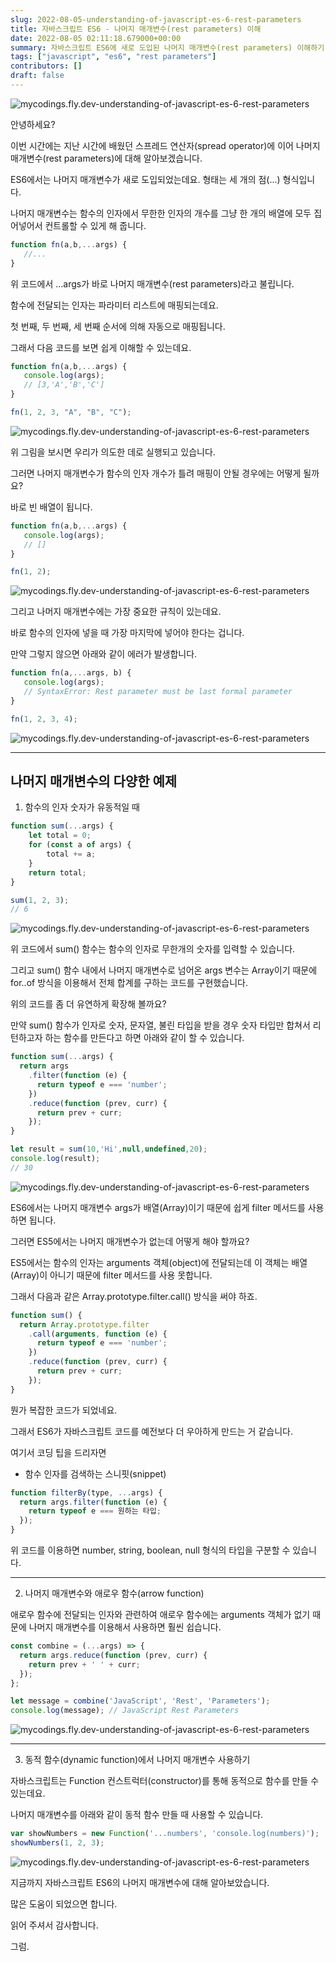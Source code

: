 ```yaml
---
slug: 2022-08-05-understanding-of-javascript-es-6-rest-parameters
title: 자바스크립트 ES6 - 나머지 매개변수(rest parameters) 이해
date: 2022-08-05 02:11:18.679000+00:00
summary: 자바스크립트 ES6에 새로 도입된 나머지 매개변수(rest parameters) 이해하기
tags: ["javascript", "es6", "rest parameters"]
contributors: []
draft: false
---
```


![mycodings.fly.dev-understanding-of-javascript-es-6-rest-parameters](https://blogger.googleusercontent.com/img/a/AVvXsEgJaHZo3k4PSGs020LUbWkfxq-RFDJVUoQl2yrYffa32IAUGc79ltM2BMsVgr-wwuFhoKYyF9yHKFwaZ-z2U8K0N4dG-Cc_ekp-wI7vAIASM_JdtLsTlhkot0VdupLEvhWWvuZti1exHE1QqydXNdP6oxkWN9dDfkkQFUlBXEo0nl-czjwTD7SmQ4L3=s16000)

안녕하세요?

이번 시간에는 지난 시간에 배웠던 스프레드 연산자(spread operator)에 이어 나머지 매개변수(rest parameters)에 대해 알아보겠습니다.

ES6에서는 나머지 매개변수가 새로 도입되었는데요.
형태는 세 개의 점(...) 형식입니다.

나머지 매개변수는 함수의 인자에서 무한한 인자의 개수를 그냥 한 개의 배열에 모두 집어넣어서 컨트롤할 수 있게 해 줍니다.

```js
function fn(a,b,...args) {
   //...
}
```

위 코드에서 ...args가 바로 나머지 매개변수(rest parameters)라고 불립니다.

함수에 전달되는 인자는 파라미터 리스트에 매핑되는데요.

첫 번째, 두 번째, 세 번째 순서에 의해 자동으로 매핑됩니다.

그래서 다음 코드를 보면 쉽게 이해할 수 있는데요.

```js
function fn(a,b,...args) {
   console.log(args);
   // [3,'A','B','C']
}

fn(1, 2, 3, "A", "B", "C");
```

![mycodings.fly.dev-understanding-of-javascript-es-6-rest-parameters](https://blogger.googleusercontent.com/img/a/AVvXsEiWhgpVLExHrJ1Ph0-gXZLuviLAviMT2SWldQtOxvI0Xpu5j44nDukT4skYdfr-xEnvCtL9MlawunlP3YxH2AccDMn-8LA0GCk_F9qHxkncSaC2TwLiB5LmuN4xD1TecmHI0NcQqwyJt8--zchgPPuPzk_hDTAATQOnzDb4Cn_ZWrdKkApP7RlouJXV=s16000)

위 그림을 보시면 우리가 의도한 데로 실행되고 있습니다.

그러면 나머지 매개변수가 함수의 인자 개수가 틀려 매핑이 안될 경우에는 어떻게 될까요?

바로 빈 배열이 됩니다.

```js
function fn(a,b,...args) {
   console.log(args);
   // []
}

fn(1, 2);
```

![mycodings.fly.dev-understanding-of-javascript-es-6-rest-parameters](https://blogger.googleusercontent.com/img/a/AVvXsEjD35fRqmw-zdHXZ6GIjN2-EY6htTFbPDpBrVKaeBItsx8Wr70C6FPrnl04fVfIl6ZnSQ6oyl77ipbVZ2QLKq-uIbttjSwpd-Fp017gjQYvRde0Bsqzb7pU44KbH6rkQ7jnh84DvXa8xSK2L8xhSDms33L1a2x6k9MZzTxODCRyefIOQYWJxRkr3KKw=s16000)

그리고 나머지 매개변수에는 가장 중요한 규칙이 있는데요.

바로 함수의 인자에 넣을 때 가장 마지막에 넣어야 한다는 겁니다.

만약 그렇지 않으면 아래와 같이 에러가 발생합니다.

```js
function fn(a,...args, b) {
   console.log(args);
   // SyntaxError: Rest parameter must be last formal parameter
}

fn(1, 2, 3, 4);
```

![mycodings.fly.dev-understanding-of-javascript-es-6-rest-parameters](https://blogger.googleusercontent.com/img/a/AVvXsEiKKA-0GHGKkdVq7khqVcHgBMBg9lyiUqYCjhlO3wm1QoJWxabvTFV2skA9SZe_nHsmHTwSwDYAPDplnaI18sue2Oy4oX2JFSL9N5WwZg7wKUdxaeqaV9cZzqXFJB2BqMxKUzdhlpDezKF5L1gEw4gzZHMkxTPX4-iOgQNGtOIsPVvf6Ngw2fiqE9Gr=s16000)

---

## 나머지 매개변수의 다양한 예제

1. 함수의 인자 숫자가 유동적일 때

```js
function sum(...args) {
    let total = 0;
    for (const a of args) {
        total += a;
    }
    return total;
}

sum(1, 2, 3);
// 6
```
![mycodings.fly.dev-understanding-of-javascript-es-6-rest-parameters](https://blogger.googleusercontent.com/img/a/AVvXsEivdE7mmQkxJRylv7Lb4mVyTQvp5HybgRQ96nx1FuTILpvM0e4YomxnKFy_4r9DGONjNtQpztTitlQ1UeN4hY-ZbDE_6rcBX7i-sa6a3UK1l2r_VW7Trx18imPyYF2myAG8CGBVsuSHFzkch1h-mqBEdYMK714auvzQRalTMJbR0tQqgzssN1aFfkR-=s16000)

위 코드에서 sum() 함수는 함수의 인자로 무한개의 숫자를 입력할 수 있습니다.

그리고 sum() 함수 내에서 나머지 매개변수로 넘어온 args 변수는 Array이기 때문에 for..of 방식을 이용해서 전체 합계를 구하는 코드를 구현했습니다.

위의 코드를 좀 더 유연하게 확장해 볼까요?

만약 sum() 함수가 인자로 숫자, 문자열, 불린 타입을 받을 경우 숫자 타입만 합쳐서 리턴하고자 하는 함수를 만든다고 하면 아래와 같이 할 수 있습니다.

```js
function sum(...args) {
  return args
    .filter(function (e) {
      return typeof e === 'number';
    })
    .reduce(function (prev, curr) {
      return prev + curr;
    });
}

let result = sum(10,'Hi',null,undefined,20); 
console.log(result);
// 30
```

![mycodings.fly.dev-understanding-of-javascript-es-6-rest-parameters](https://blogger.googleusercontent.com/img/a/AVvXsEidT6QK7sfcfaAIUj3HSOlrnMjqyUi91hYdhjNE7bwC7U7-aGrJT1G5JyZ8yE37Aq2OpM55-U5CUHb8qL3LxCn2OqOk-8dx4YURAALD-zOIJZoczmYnt1fYFoyNM2COioDku8EwGF0zVNPQehy2uHRcuSUgGAsGQdmwf5h0yDbbBHF-oeeGm3lPLoXs=s16000)

ES6에서는 나머지 매개변수 args가 배열(Array)이기 때문에 쉽게 filter 메서드를 사용하면 됩니다.

그러면 ES5에서는 나머지 매개변수가 없는데 어떻게 해야 할까요?

ES5에서는 함수의 인자는 arguments 객체(object)에 전달되는데 이 객체는 배열(Array)이 아니기 때문에 filter 메서드를 사용 못합니다.

그래서 다음과 같은 Array.prototype.filter.call() 방식을 써야 하죠.

```js
function sum() {
  return Array.prototype.filter
    .call(arguments, function (e) {
      return typeof e === 'number';
    })
    .reduce(function (prev, curr) {
      return prev + curr;
    });
}
```

뭔가 복잡한 코드가 되었네요.

그래서 ES6가 자바스크립트 코드를 예전보다 더 우아하게 만드는 거 같습니다.

여기서 코딩 팁을 드리자면

* 함수 인자를 검색하는 스니핏(snippet)

```js
function filterBy(type, ...args) {
  return args.filter(function (e) {
    return typeof e === 원하는 타입;
  });
}
```

위 코드를 이용하면 number, string, boolean, null 형식의 타입을 구분할 수 있습니다.

--- 

2. 나머지 매개변수와 애로우 함수(arrow function)

애로우 함수에 전달되는 인자와 관련하여 애로우 함수에는 arguments 객체가 없기 때문에 나머지 매개변수를 이용해서 사용하면 훨씬 쉽습니다.

```js
const combine = (...args) => {
  return args.reduce(function (prev, curr) {
    return prev + ' ' + curr;
  });
};

let message = combine('JavaScript', 'Rest', 'Parameters');
console.log(message); // JavaScript Rest Parameters
```

![mycodings.fly.dev-understanding-of-javascript-es-6-rest-parameters](https://blogger.googleusercontent.com/img/a/AVvXsEjIysBxwUWLqT3eUjeKTiPFba1oGSC5fi9zhJt8u7l7nqaLhAArVKqjl3FOdWpFtivTX6BXzEVlNWFBpFGqon4_KfhapC4Rkwp4RLoloSkfjGaMyEXM5JC-B394RTJAPyx-aEymbdU7UskH2rBq0ZtECai0aSYa2cMVBbdkkuPeqEUMilI6fkhsEhhH=s16000)

---

3. 동적 함수(dynamic function)에서 나머지 매개변수 사용하기

자바스크립트는 Function 컨스트럭터(constructor)를 통해 동적으로 함수를 만들 수 있는데요.

나머지 매개변수를 아래와 같이 동적 함수 만들 때 사용할 수 있습니다.

```js
var showNumbers = new Function('...numbers', 'console.log(numbers)');
showNumbers(1, 2, 3);
```

![mycodings.fly.dev-understanding-of-javascript-es-6-rest-parameters](https://blogger.googleusercontent.com/img/a/AVvXsEjPo0U696NSEMSRmaaJ0yCnfZmCrdlzHKfk19yQBtXx6g3Ubqh18gIHH-IZxvFDzGwmMrvN6egmNdqJG9JwoIkyPdqmOnrissNrXMe1KanUc2dVD3nscGwgwjU49sENKRnc28bS0kCUbfFBvSxkYJzcBr-Ly3hZpy_ZbxvP58enL51DC6aMsaCySfit=s16000)

지금까지 자바스크립트 ES6의 나머지 매개변수에 대해 알아보았습니다.

많은 도움이 되었으면 합니다.

읽어 주셔서 감사합니다.

그럼.

